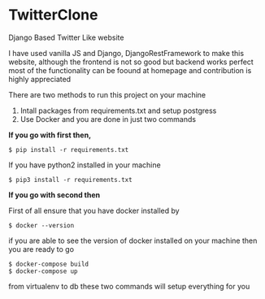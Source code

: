 # TwitterClone
Django Based Twitter Like website

I have used vanilla JS and Django, DjangoRestFramework to make this website, although the frontend is not so good but backend works perfect most of the functionality can be foound  at homepage and contribution is highly appreciated

There are two methods to run this project on your machine

1. Intall packages from requirements.txt and setup postgress
2. Use Docker and you are done in just two commands

**If you go with first then,**

  ```
  $ pip install -r requirements.txt
  ```

  If you have python2 installed in your machine

  ```
  $ pip3 install -r requirements.txt
  ```



**If you go with second then**

  First of all ensure that you have docker installed by
  ```
  $ docker --version
  ```
  if you are able to see the version of docker installed on your machine then you are ready to go

  ```
  $ docker-compose build
  $ docker-compose up
  ```

  from virtualenv to db these two commands will setup everything for you
